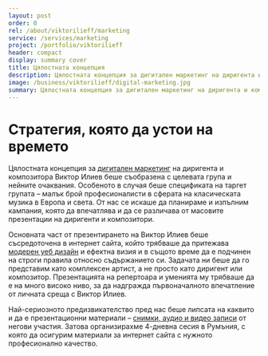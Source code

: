 ```yaml
---
layout: post
order: 0
rel: /about/viktorilieff/marketing
service: /services/marketing
project: /portfolio/viktorilieff
header: compact
display: summary cover
title: Цялостната концепция
description: Цялостната концепция за дигитален маркетинг на диригента и композитора Виктор Илиев беше съобразена с целевата група и нейните очаквания.
image: /business/viktorilieff/digital-marketing.jpg
summary: Цялостната концепция за дигитален маркетинг на диригента и композитора Виктор Илиев беше съобразена с целевата група и нейните очаквания. Особеното в случая беше спецификата на таргет групата – малък брой професионалисти в сферата на класическата музика в Европа и света. От нас се искаше да планираме и изпълним кампания, която да впечатлява и да се различава от масовите презентации на диригенти и композитори. 
---
```

# Стратегия, която да устои на времето
Цялостната концепция за [дигитален маркетинг](./../../маркетинг/дигитален-маркетинг.html) на диригента и композитора Виктор Илиев беше съобразена с целевата група и нейните очаквания. Особеното в случая беше спецификата на таргет групата – малък брой професионалисти в сферата на класическата музика в Европа и света. От нас се искаше да планираме и изпълним кампания, която да впечатлява и да се различава от масовите презентации на диригенти и композитори. 

Основната част от презентирането на Виктор Илиев беше съсредоточена в интернет сайта, който трябваше да притежава [модерен уеб дизайн](./../../маркетинг/уеб-дизайн.html) и ефектна визия и в същото време да е подчинен на строги правила относно съдържанието си. 
Задачата ни беше да го представим като комплексен артист, а не просто като диригент или композитор. Презентацията на репертоара и уменията му трябваше да е на много високо ниво, за да надгражда първоначалното впечатление от личната среща с Виктор Илиев.

Най-сериозното предизвикателство пред нас беше липсата на каквито и да е презентационни материали – [снимки, аудио и видео записи](./../../маркетинг/дигитален-маркетинг.html) от негови участия. Затова организирахме 4-дневна сесия в Румъния, с която да осигурим материали за интернет сайта с нужното професионално качество.